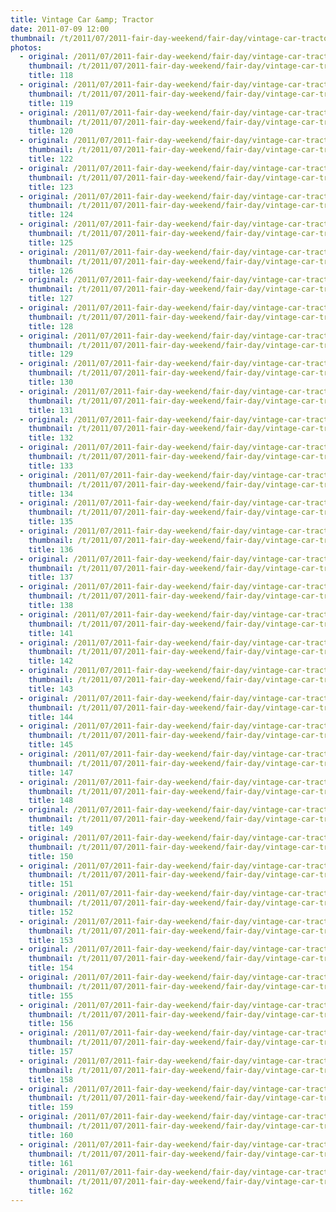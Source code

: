 ```yaml
---
title: Vintage Car &amp; Tractor
date: 2011-07-09 12:00
thumbnail: /t/2011/07/2011-fair-day-weekend/fair-day/vintage-car-tractor/118.JPG
photos:
  - original: /2011/07/2011-fair-day-weekend/fair-day/vintage-car-tractor/118.JPG
    thumbnail: /t/2011/07/2011-fair-day-weekend/fair-day/vintage-car-tractor/118.JPG
    title: 118
  - original: /2011/07/2011-fair-day-weekend/fair-day/vintage-car-tractor/119.JPG
    thumbnail: /t/2011/07/2011-fair-day-weekend/fair-day/vintage-car-tractor/119.JPG
    title: 119
  - original: /2011/07/2011-fair-day-weekend/fair-day/vintage-car-tractor/120.JPG
    thumbnail: /t/2011/07/2011-fair-day-weekend/fair-day/vintage-car-tractor/120.JPG
    title: 120
  - original: /2011/07/2011-fair-day-weekend/fair-day/vintage-car-tractor/122.JPG
    thumbnail: /t/2011/07/2011-fair-day-weekend/fair-day/vintage-car-tractor/122.JPG
    title: 122
  - original: /2011/07/2011-fair-day-weekend/fair-day/vintage-car-tractor/123.JPG
    thumbnail: /t/2011/07/2011-fair-day-weekend/fair-day/vintage-car-tractor/123.JPG
    title: 123
  - original: /2011/07/2011-fair-day-weekend/fair-day/vintage-car-tractor/124.JPG
    thumbnail: /t/2011/07/2011-fair-day-weekend/fair-day/vintage-car-tractor/124.JPG
    title: 124
  - original: /2011/07/2011-fair-day-weekend/fair-day/vintage-car-tractor/125.JPG
    thumbnail: /t/2011/07/2011-fair-day-weekend/fair-day/vintage-car-tractor/125.JPG
    title: 125
  - original: /2011/07/2011-fair-day-weekend/fair-day/vintage-car-tractor/126.JPG
    thumbnail: /t/2011/07/2011-fair-day-weekend/fair-day/vintage-car-tractor/126.JPG
    title: 126
  - original: /2011/07/2011-fair-day-weekend/fair-day/vintage-car-tractor/127.JPG
    thumbnail: /t/2011/07/2011-fair-day-weekend/fair-day/vintage-car-tractor/127.JPG
    title: 127
  - original: /2011/07/2011-fair-day-weekend/fair-day/vintage-car-tractor/128.JPG
    thumbnail: /t/2011/07/2011-fair-day-weekend/fair-day/vintage-car-tractor/128.JPG
    title: 128
  - original: /2011/07/2011-fair-day-weekend/fair-day/vintage-car-tractor/129.JPG
    thumbnail: /t/2011/07/2011-fair-day-weekend/fair-day/vintage-car-tractor/129.JPG
    title: 129
  - original: /2011/07/2011-fair-day-weekend/fair-day/vintage-car-tractor/130.JPG
    thumbnail: /t/2011/07/2011-fair-day-weekend/fair-day/vintage-car-tractor/130.JPG
    title: 130
  - original: /2011/07/2011-fair-day-weekend/fair-day/vintage-car-tractor/131.JPG
    thumbnail: /t/2011/07/2011-fair-day-weekend/fair-day/vintage-car-tractor/131.JPG
    title: 131
  - original: /2011/07/2011-fair-day-weekend/fair-day/vintage-car-tractor/132.JPG
    thumbnail: /t/2011/07/2011-fair-day-weekend/fair-day/vintage-car-tractor/132.JPG
    title: 132
  - original: /2011/07/2011-fair-day-weekend/fair-day/vintage-car-tractor/133.JPG
    thumbnail: /t/2011/07/2011-fair-day-weekend/fair-day/vintage-car-tractor/133.JPG
    title: 133
  - original: /2011/07/2011-fair-day-weekend/fair-day/vintage-car-tractor/134.JPG
    thumbnail: /t/2011/07/2011-fair-day-weekend/fair-day/vintage-car-tractor/134.JPG
    title: 134
  - original: /2011/07/2011-fair-day-weekend/fair-day/vintage-car-tractor/135.JPG
    thumbnail: /t/2011/07/2011-fair-day-weekend/fair-day/vintage-car-tractor/135.JPG
    title: 135
  - original: /2011/07/2011-fair-day-weekend/fair-day/vintage-car-tractor/136.JPG
    thumbnail: /t/2011/07/2011-fair-day-weekend/fair-day/vintage-car-tractor/136.JPG
    title: 136
  - original: /2011/07/2011-fair-day-weekend/fair-day/vintage-car-tractor/137.JPG
    thumbnail: /t/2011/07/2011-fair-day-weekend/fair-day/vintage-car-tractor/137.JPG
    title: 137
  - original: /2011/07/2011-fair-day-weekend/fair-day/vintage-car-tractor/138.JPG
    thumbnail: /t/2011/07/2011-fair-day-weekend/fair-day/vintage-car-tractor/138.JPG
    title: 138
  - original: /2011/07/2011-fair-day-weekend/fair-day/vintage-car-tractor/141.JPG
    thumbnail: /t/2011/07/2011-fair-day-weekend/fair-day/vintage-car-tractor/141.JPG
    title: 141
  - original: /2011/07/2011-fair-day-weekend/fair-day/vintage-car-tractor/142.JPG
    thumbnail: /t/2011/07/2011-fair-day-weekend/fair-day/vintage-car-tractor/142.JPG
    title: 142
  - original: /2011/07/2011-fair-day-weekend/fair-day/vintage-car-tractor/143.JPG
    thumbnail: /t/2011/07/2011-fair-day-weekend/fair-day/vintage-car-tractor/143.JPG
    title: 143
  - original: /2011/07/2011-fair-day-weekend/fair-day/vintage-car-tractor/144.JPG
    thumbnail: /t/2011/07/2011-fair-day-weekend/fair-day/vintage-car-tractor/144.JPG
    title: 144
  - original: /2011/07/2011-fair-day-weekend/fair-day/vintage-car-tractor/145.JPG
    thumbnail: /t/2011/07/2011-fair-day-weekend/fair-day/vintage-car-tractor/145.JPG
    title: 145
  - original: /2011/07/2011-fair-day-weekend/fair-day/vintage-car-tractor/147.JPG
    thumbnail: /t/2011/07/2011-fair-day-weekend/fair-day/vintage-car-tractor/147.JPG
    title: 147
  - original: /2011/07/2011-fair-day-weekend/fair-day/vintage-car-tractor/148.JPG
    thumbnail: /t/2011/07/2011-fair-day-weekend/fair-day/vintage-car-tractor/148.JPG
    title: 148
  - original: /2011/07/2011-fair-day-weekend/fair-day/vintage-car-tractor/149.JPG
    thumbnail: /t/2011/07/2011-fair-day-weekend/fair-day/vintage-car-tractor/149.JPG
    title: 149
  - original: /2011/07/2011-fair-day-weekend/fair-day/vintage-car-tractor/150.JPG
    thumbnail: /t/2011/07/2011-fair-day-weekend/fair-day/vintage-car-tractor/150.JPG
    title: 150
  - original: /2011/07/2011-fair-day-weekend/fair-day/vintage-car-tractor/151.JPG
    thumbnail: /t/2011/07/2011-fair-day-weekend/fair-day/vintage-car-tractor/151.JPG
    title: 151
  - original: /2011/07/2011-fair-day-weekend/fair-day/vintage-car-tractor/152.JPG
    thumbnail: /t/2011/07/2011-fair-day-weekend/fair-day/vintage-car-tractor/152.JPG
    title: 152
  - original: /2011/07/2011-fair-day-weekend/fair-day/vintage-car-tractor/153.JPG
    thumbnail: /t/2011/07/2011-fair-day-weekend/fair-day/vintage-car-tractor/153.JPG
    title: 153
  - original: /2011/07/2011-fair-day-weekend/fair-day/vintage-car-tractor/154.JPG
    thumbnail: /t/2011/07/2011-fair-day-weekend/fair-day/vintage-car-tractor/154.JPG
    title: 154
  - original: /2011/07/2011-fair-day-weekend/fair-day/vintage-car-tractor/155.JPG
    thumbnail: /t/2011/07/2011-fair-day-weekend/fair-day/vintage-car-tractor/155.JPG
    title: 155
  - original: /2011/07/2011-fair-day-weekend/fair-day/vintage-car-tractor/156.JPG
    thumbnail: /t/2011/07/2011-fair-day-weekend/fair-day/vintage-car-tractor/156.JPG
    title: 156
  - original: /2011/07/2011-fair-day-weekend/fair-day/vintage-car-tractor/157.JPG
    thumbnail: /t/2011/07/2011-fair-day-weekend/fair-day/vintage-car-tractor/157.JPG
    title: 157
  - original: /2011/07/2011-fair-day-weekend/fair-day/vintage-car-tractor/158.JPG
    thumbnail: /t/2011/07/2011-fair-day-weekend/fair-day/vintage-car-tractor/158.JPG
    title: 158
  - original: /2011/07/2011-fair-day-weekend/fair-day/vintage-car-tractor/159.JPG
    thumbnail: /t/2011/07/2011-fair-day-weekend/fair-day/vintage-car-tractor/159.JPG
    title: 159
  - original: /2011/07/2011-fair-day-weekend/fair-day/vintage-car-tractor/160.JPG
    thumbnail: /t/2011/07/2011-fair-day-weekend/fair-day/vintage-car-tractor/160.JPG
    title: 160
  - original: /2011/07/2011-fair-day-weekend/fair-day/vintage-car-tractor/161.JPG
    thumbnail: /t/2011/07/2011-fair-day-weekend/fair-day/vintage-car-tractor/161.JPG
    title: 161
  - original: /2011/07/2011-fair-day-weekend/fair-day/vintage-car-tractor/162.JPG
    thumbnail: /t/2011/07/2011-fair-day-weekend/fair-day/vintage-car-tractor/162.JPG
    title: 162
---
```

